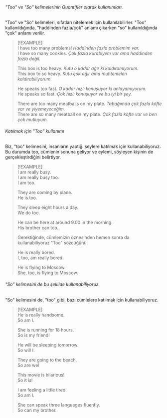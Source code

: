###### "Too" ve "So" kelimelerinin Quantifier olarak kullanımları.  
"Too" ve "So" kelimeleri, sıfatları nitelemek için kullanılabilirler. "Too" kullanıldığında, "haddinden fazla/çok" anlamı çıkarken "so" kullanıldığında "çok" anlamı verilir.  

> [!EXAMPLE]  
> I have too many problems! *Haddinden fazla problemim var.*  
> I have so many cookies. *Çok fazla kurabiyem var ama haddinden fazla değil.*  
>  
> This box is too heavy. *Kutu o kadar ağır ki kaldıramıyorum.*  
> This box to so heavy. *Kutu çok ağır ama muhtemelen kaldırabiliyorum.*  
>  
> He speaks too fast. *O kadar hızlı konuşuyor ki anlayamıyorum.*  
> He speaks so fast. *Çok hızlı konuşuyor ve bu iyi bir şey.*  
>  
> There are too many meatballs on my plate. *Tabağımda çok fazla köfte var ve yiyemeyeceğim.*  
> There are so many meatball on my plate. *Çok fazla köfte var ve ben çok mutluyum.*  

###### Katılmak için "Too" kullanımı  
Biz, "too" kelimesini, insanların yaptığı şeylere katılmak için kullanabiliyoruz. Bu durumda too, cümlenin sonuna geliyor ve eylemi, söyleyen kişinin de gerçekleştirdiğini belirtiyor.  

> [!EXAMPLE]  
> I am really busy.  
> I am really busy too.  
> I am too.  
>  
> They are coming by plane.  
> He is too.  
>  
> They sleep eight hours a day.  
> We do too.  
>  
> He can be here at around 9.00 in the morning.  
> His brother can too.  
>  
> Gerektiğinde, cümlemizin öznesinden hemen sonra da kullanabiliyoruz "Too" sözcüğünü.  
>  
> He is really bored.  
> I, too, am really bored.  
>  
> He is flying to Moscow.  
> She, too, is flying to Moscow.  

###### "So" kelimesini de bu şekilde kullanabiliyoruz.  
"So" kelimesini de, "too" gibi, bazı cümlelere katılmak için kullanabiliyoruz.  

> [!EXAMPLE]  
> He is really handsome.  
> So am I.  
>  
> She is running for 18 hours.  
> So is my friend!  
>  
> He will be sleeping tomorrow.  
> So will I.  
>  
> They are going to the beach.  
> So are we!  
>  
> This movie is hilarious!  
> So it is!  
>  
> I am feeling a little tired.  
> So am I.  
>  
> She can speak three languages fluently.  
> So can my brother.  